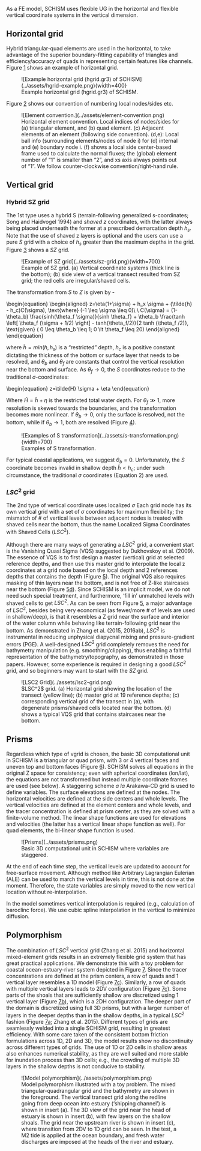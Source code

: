 As a FE model, SCHISM uses flexible UG in the horizontal and flexible vertical coordinate systems in the vertical dimension. 

## Horizontal grid
Hybrid triangular-quad elements are used in the horizontal, to take advantage of the superior boundary-fitting capability of triangles and efficiency/accuracy of quads in representing certain features like channels. Figure [1](#figure01) shows an example of horizontal grid.

<figure markdown id="figure01">
![Example horizontal grid (hgrid.gr3) of SCHISM](../assets/hgrid-example.png){width=400}
<figcaption>Example horizontal grid (hgrid.gr3) of SCHISM.</figcaption>
</figure>

Figure [2](#figure02) shows our convention of numbering local nodes/sides etc.

<figure markdown id="figure02">
![Element convention.](../assets/element-convention.png)
<figcaption>Horizontal element convention. Local indices of nodes/sides for (a) triangular element, and (b) quad element. (c) Adjacent elements of an element (following side convention). (d,e): Local ball info (surrounding elements/nodes of node i) for (d) internal and (e) boundary node i. (f) shows a local side center-based frame used to calculate the normal fluxes; the (global) element number of “1” is smaller than “2”, and xs axis always points out of “1”. We follow counter-clockwise convention/right-hand rule.</figcaption>
</figure>

## Vertical grid
### Hybrid SZ grid
The 1st type uses a hybrid S (terrain-following generalized s-coordinates; Song and Haidvogel 1994) and _shaved z_ coordinates, with the latter always being placed underneath the former at a prescribed demarcation depth $h_s$. Note that the use of shaved z layers is optional and the users can use a pure $S$ grid with a choice of $h_s$ greater than the maximum depths in the grid. Figure [3](#figure03) shows a $SZ$ grid.

<figure markdown id="figure03">
![Example of SZ grid](../assets/sz-grid.png){width=700}
<figcaption> Example of SZ grid. (a) Vertical coordinate systems (thick line is the bottom); (b) side view of a vertical transect resulted from SZ grid; the red cells are irregular/shaved cells.</figcaption>
</figure>

The transformation from $S$ to $Z$ is given by - 

\begin{equation}
\begin{aligned}
z=\eta(1+\sigma) + h_x \sigma + (\tilde{h} - h_c)C(\sigma), \text{where} (-1 \leq \sigma \leq 0)\\
\\
C(\sigma) = (1-\theta_b) \frac{sinh(\theta_f \sigma)}{sinh \theta_f} + \theta_b \frac{tanh \left[ \theta_f (\sigma + 1/2) \right] - tanh(\theta_f/2)}{2 tanh (\theta_f /2)}, \text{given} ( 0 \leq \theta_b \leq 1; 0 \lt \theta_f \leq 20)
\end{aligned}
\end{equation}

where $\tilde{h} = min(h, h_s)$ is a “restricted” depth, $h_c$ is a positive constant dictating the thickness of the bottom or surface layer that needs to be resolved, and $\theta_b$ and $\theta_f$ are constants that control the vertical resolution near the bottom and surface. As $\theta_f \rightarrow 0$, the $S$ coordinates reduce to the traditional $\sigma$-coordinates:

\begin{equation}
z=\tilde{H} \sigma + \eta
\end{equation}

Where $\tilde{H} = \tilde{h} + \eta$ is the restricted total water depth. For $\theta_f \gg 1$, more resolution is skewed towards the boundaries, and the transformation becomes more nonlinear. If $\theta_b \rightarrow 0$, only the surface is resolved, not the bottom, while if $\theta_b \rightarrow 1$, both are resolved (Figure [4](#figure04)).

<figure markdown id="figure04">
![Examples of S transformation](../assets/s-transformation.png){width=700}
<figcaption> Examples of S transformation.</figcaption>
</figure>

For typical coastal applications, we suggest $\theta_b = 0$. Unfortunately, the $S$ coordinate becomes invalid in shallow depth $\tilde{h} \lt h_c$; under such circumstance, the traditional $\sigma$ coordinates (Equation 2) are used.

### $LSC^2$ grid
The 2nd type of vertical coordinate uses localized $\sigma$ Each grid node has its own vertical grid with a set of $\sigma$ coordinates for maximum flexibility; the mismatch of # of vertical levels between adjacent nodes is treated with shaved cells near the bottom, thus the name Localized Sigma Coordinates with Shaved Cells ($LSC^2$).

Although there are many ways of generating a $LSC^2$ grid, a convenient start is the Vanishing Quasi Sigma (VQS) suggested by Dukhovskoy et al. (2009). The essence of VQS is to first design a master (vertical) grid at selected reference depths, and then use this master grid to interpolate the local z coordinates at a grid node based on the local depth and 2 references depths that contains the depth (Figure [5](#figure05)). The original VQS also requires masking of thin layers near the bottom, and is not free of Z-like staircases near the bottom (Figure [5d](#figure05)). Since SCHISM is an implicit model, we do not need such special treatment, and furthermore, ‘fill in’ unmatched levels with shaved cells to get $LSC^2$. As can be seen from Figure [5](#figure05), a major advantage of $LSC^2$, besides being very economical (as fewer/more # of levels are used in shallow/deep), is that it resembles a Z grid near the surface and interior of the water column while behaving like terrain-following grid near the bottom. As demonstrated in Zhang et al. (2015, 2016ab), $LSC^2$ is instrumental in reducing unphysical diapycnal mixing and pressure-gradient errors (PGE). A well-designed $LSC^2$ grid completely removes the need for bathymetry manipulation (e.g. smoothing/clipping), thus enabling a faithful representation of the bathymetry/topography, as demonstrated in those papers. However, some experience is required in designing a good $LSC^2$ grid, and so beginners may want to start with the $SZ$ grid.

<figure markdown id="figure05">
![LSC2 Grid](../assets/lsc2-grid.png)
<figcaption>$LSC^2$ grid. (a) Horizontal grid showing the location of the transect (yellow line); (b) master grid at 19 reference depths; (c) corresponding vertical grid of the transect in (a), with degenerate prisms/shaved cells located near the bottom. (d) shows a typical VQS grid that contains staircases near the bottom.</figcaption>
</figure>

## Prisms
Regardless which type of vgrid is chosen, the basic 3D computational unit in SCHISM is a triangular or quad prism, with 3 or 4 vertical faces and uneven top and bottom faces (Figure [6](#figure06)). SCHISM solves all equations in the original Z space for consistency; even with spherical coordinates (lon/lat), the equations are not transformed but instead multiple coordinate frames are used (see below). A staggering scheme _a la_ Arakawa-CD grid is used to define variables. The surface elevations are defined at the nodes. The horizontal velocities are defined at the side centers and whole levels. The vertical velocities are defined at the element centers and whole levels, and the tracer concentration is defined at prism center, as they are solved with a finite-volume method. The linear shape functions are used for elevations and velocities (the latter has a vertical linear shape function as well). For quad elements, the bi-linear shape function is used.

<figure markdown id="figure06">
![Prisms](../assets/prisms.png)
<figcaption>Basic 3D computational unit in SCHISM where variables are staggered.</figcaption>
</figure>

At the end of each time step, the vertical levels are updated to account for free-surface movement. Although method like Arbitrary Lagrangian Eulerian (ALE) can be used to march the vertical levels in time, this is not done at the moment. Therefore, the state variables are simply moved to the new vertical location without re-interpolation.

In the model sometimes vertical interpolation is required (e.g., calculation of baroclinc force). We use cubic spline interpolation in the vertical to minimize diffusion.

## Polymorphism
The combination of $LSC^2$ vertical grid (Zhang et al. 2015) and horizontal mixed-element grids results in an extremely flexible grid system that has great practical applications. We demonstrate this with a toy problem for coastal ocean-estuary-river system depicted in Figure [7](#figure07). Since the tracer concentrations are defined at the prism centers, a row of quads and 1 vertical layer resembles a 1D model (Figure [7c](#figure07)). Similarly, a row of quads with multiple vertical layers leads to 2DV configuration (Figure [7c](#figure07)). Some parts of the shoals that are sufficiently shallow are discretized using 1 vertical layer (Figure [7b](#figure07)), which is a 2DH configuration. The deeper part of the domain is discretized using full 3D prisms, but with a larger number of layers in the deeper depths than in the shallow depths, in a typical $LSC^2$ fashion (Figure [7a](#figure07); Zhang et al. 2015). Different types of grids are seamlessly welded into a single SCHISM grid, resulting in greatest efficiency. With some care taken of the consistent bottom friction formulations across 1D, 2D and 3D, the model results show no discontinuity across different types of grids. The use of 1D or 2D cells in shallow areas also enhances numerical stability, as they are well suited and more stable for inundation process than 3D cells; e.g., the crowding of multiple 3D layers in the shallow depths is not conducive to stability.

<figure markdown id="figure07">
![Model polymorphism](../assets/polymorphism.png)
<figcaption>Model polymorphism illustrated with a toy problem. The mixed triangular-quadrangular grid and the bathymetry are shown in the foreground. The vertical transect grid along the redline going from deep ocean into estuary (‘shipping channel’) is shown in insert (a). The 3D view of the grid near the head of estuary is shown in insert (b), with few layers on the shallow shoals. The grid near the upstream river is shown in insert (c), where transition from 2DV to 1D grid can be seen. In the test, a M2 tide is applied at the ocean boundary, and fresh water discharges are imposed at the heads of the river and estuary.</figcaption>
</figure>